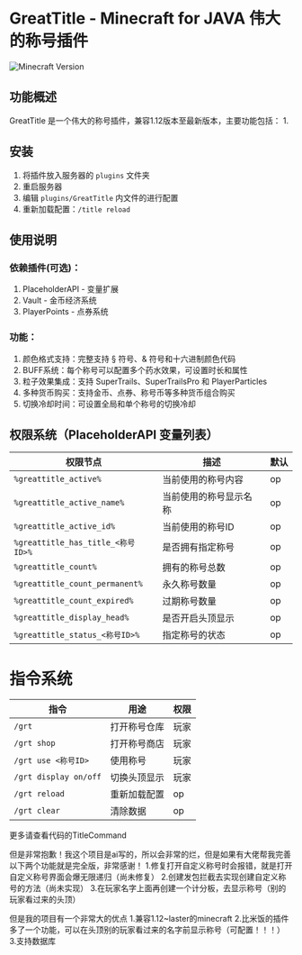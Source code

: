 # GreatTitle - Minecraft for JAVA 伟大的称号插件

![Minecraft Version](https://img.shields.io/badge/Minecraft-1.21.4-green)

## 功能概述

GreatTitle 是一个伟大的称号插件，兼容1.12版本至最新版本，主要功能包括：
1. 

## 安装
1. 将插件放入服务器的 `plugins` 文件夹
2. 重启服务器
3. 编辑 `plugins/GreatTitle` 内文件的进行配置
4. 重新加载配置：`/title reload`

## 使用说明

### 依赖插件(可选)：
1. PlaceholderAPI - 变量扩展
2. Vault - 金币经济系统
3. PlayerPoints - 点券系统

### 功能：
1. 颜色格式支持：完整支持 § 符号、& 符号和十六进制颜色代码
2. BUFF系统：每个称号可以配置多个药水效果，可设置时长和属性
3. 粒子效果集成：支持 SuperTrails、SuperTrailsPro 和 PlayerParticles
4. 多种货币购买：支持金币、点券、称号币等多种货币组合购买
5. 切换冷却时间：可设置全局和单个称号的切换冷却

## 权限系统（PlaceholderAPI 变量列表）

| 权限节点                            | 描述 | 默认 |
|---------------------------------|------|------|
| `%greattitle_active%`           | 当前使用的称号内容| op |
| `%greattitle_active_name%`      | 当前使用的称号显示名称 | op |
| `%greattitle_active_id%`        | 当前使用的称号ID | op |
| `%greattitle_has_title_<称号ID>%` | 是否拥有指定称号 | op |
| `%greattitle_count%`            | 拥有的称号总数 | op |
| `%greattitle_count_permanent%`  | 永久称号数量 | op |
| `%greattitle_count_expired%`    | 过期称号数量 | op |
| `%greattitle_display_head%`     | 是否开启头顶显示 | op |
| `%greattitle_status_<称号ID>%` | 指定称号的状态 | op |

# 指令系统

| 指令                    | 用途 | 权限 |
|-----------------------|------|----|
| `/grt` | 打开称号仓库 | 玩家 |
| `/grt shop` | 打开称号商店 | 玩家 |
| `/grt use <称号ID>` | 使用称号 | 玩家 |
| `/grt display on/off` | 切换头顶显示 | 玩家 |
| `/grt reload` | 重新加载配置 | op |
| `/grt clear` | 清除数据 | op |
更多请查看代码的TitleCommand

但是非常抱歉！我这个项目是ai写的，所以会非常的烂，但是如果有大佬帮我完善以下两个功能就是完全版，非常感谢！
1.修复打开自定义称号时会报错，就是打开自定义称号界面会爆无限递归（尚未修复）
2.创建发包拦截去实现创建自定义称号的方法（尚未实现）
3.在玩家名字上面再创建一个计分板，去显示称号（别的玩家看过来的头顶）

但是我的项目有一个非常大的优点
1.兼容1.12~laster的minecraft
2.比米饭的插件多了一个功能，可以在头顶别的玩家看过来的名字前显示称号（可配置！！！）
3.支持数据库
